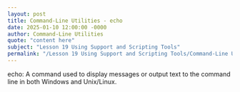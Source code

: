 ```yaml
---
layout: post
title: Command-Line Utilities - echo
date: 2025-01-10 12:00:00 -0000
author: Command-Line Utilities
quote: "content here"
subject: "Lesson 19 Using Support and Scripting Tools"
permalink: "/Lesson 19 Using Support and Scripting Tools/Command-Line Utilities/Command-Line Utilities - echo"
---
```


echo: A command used to display messages or output text to the command line in both Windows and Unix/Linux.
